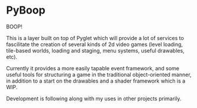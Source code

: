 # PyBoop

BOOP!

This is a layer built on top of Pyglet which will provide a lot of services to
fascilitate the creation of several kinds of 2d video games (level loading,
tile-based worlds, loading and staging, menu systems, useful drawables, etc).

Currently it provides a more easily tapable event framework, and some useful
tools for structuring a game in the traditional object-oriented manner, in
addition to a start on the drawables and a shader framework which is a WIP.

Development is following along with my uses in other projects primarily.
